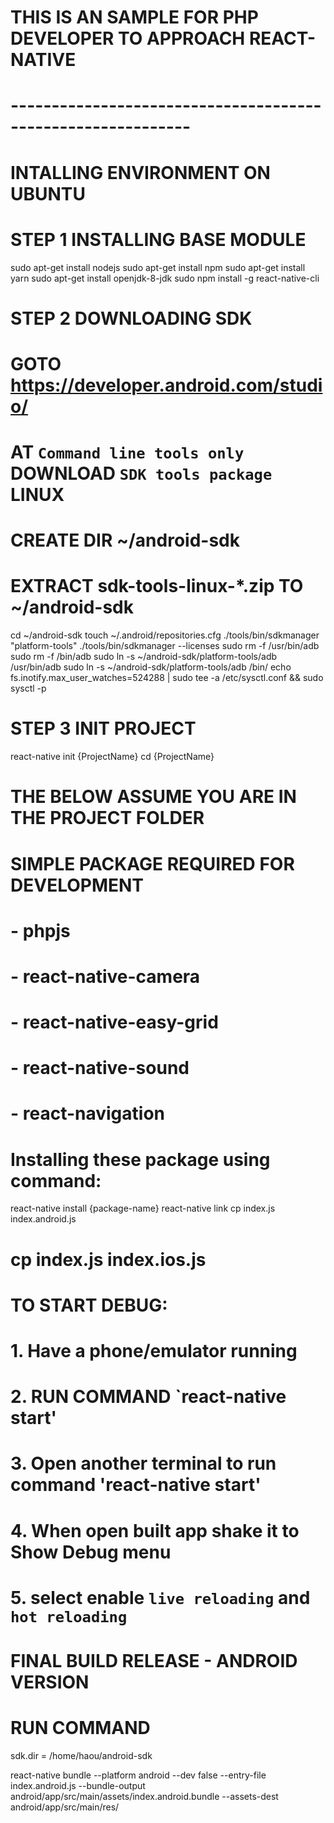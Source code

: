 # THIS IS AN SAMPLE FOR PHP DEVELOPER TO APPROACH REACT-NATIVE #
# ------------------------------------------------------------ #
# INTALLING ENVIRONMENT ON UBUNTU
# STEP 1 INSTALLING BASE MODULE
sudo apt-get install nodejs
sudo apt-get install npm
sudo apt-get install yarn
sudo apt-get install openjdk-8-jdk 
sudo npm install -g react-native-cli

# STEP 2 DOWNLOADING SDK 
# GOTO https://developer.android.com/studio/
# AT `Command line tools only` DOWNLOAD `SDK tools package` LINUX
# CREATE DIR ~/android-sdk
# EXTRACT sdk-tools-linux-*.zip TO ~/android-sdk
cd ~/android-sdk
touch ~/.android/repositories.cfg
./tools/bin/sdkmanager "platform-tools"
./tools/bin/sdkmanager --licenses
sudo rm -f /usr/bin/adb
sudo rm -f /bin/adb
sudo ln -s ~/android-sdk/platform-tools/adb /usr/bin/adb
sudo ln -s ~/android-sdk/platform-tools/adb /bin/
echo fs.inotify.max_user_watches=524288 | sudo tee -a /etc/sysctl.conf && sudo sysctl -p

# STEP 3 INIT PROJECT
react-native init {ProjectName}
cd {ProjectName}

# THE BELOW ASSUME YOU ARE IN THE PROJECT FOLDER

# SIMPLE PACKAGE REQUIRED FOR DEVELOPMENT
# - phpjs
# - react-native-camera
# - react-native-easy-grid
# - react-native-sound
# - react-navigation
#
# Installing these package using command: 
react-native install {package-name}
react-native link
cp index.js index.android.js
# cp index.js index.ios.js

# TO START DEBUG:
# 1. Have a phone/emulator running
# 2. RUN COMMAND `react-native start'
# 3. Open another terminal to run command 'react-native start'
# 4. When open built app shake it to Show Debug menu
# 5. select enable `live reloading` and `hot reloading`

# FINAL BUILD RELEASE - ANDROID VERSION
# RUN COMMAND 
sdk.dir = /home/haou/android-sdk

react-native bundle --platform android --dev false --entry-file index.android.js --bundle-output android/app/src/main/assets/index.android.bundle --assets-dest android/app/src/main/res/